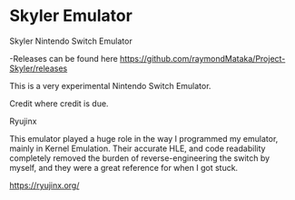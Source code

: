 # Skyler Emulator
 Skyler Nintendo Switch Emulator

-Releases can be found here https://github.com/raymondMataka/Project-Skyler/releases

This is a very experimental Nintendo Switch Emulator.

Credit where credit is due.

Ryujinx

This emulator played a huge role in the way I programmed my emulator, mainly in Kernel Emulation. Their accurate HLE, and code readability completely removed the burden of reverse-engineering the switch by myself, and they were a great reference for when I got stuck.

https://ryujinx.org/